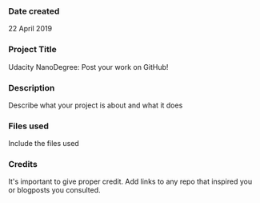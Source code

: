 ### Date created
22 April 2019

### Project Title
Udacity NanoDegree: Post your work on GitHub!

### Description
Describe what your project is about and what it does

### Files used
Include the files used

### Credits
It's important to give proper credit. Add links to any repo that inspired you or blogposts you consulted.

